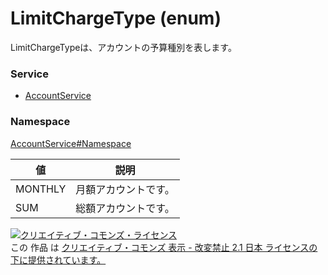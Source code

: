 # LimitChargeType (enum)
LimitChargeTypeは、アカウントの予算種別を表します。
### Service
+ [AccountService](../../services/AccountService.md)

### Namespace
[AccountService#Namespace](../../services/AccountService.md#namespace)

| 値 | 説明 |
|---|---|
| MONTHLY| 月額アカウントです。 |
| SUM| 総額アカウントです。 |

<a rel="license" href="http://creativecommons.org/licenses/by-nd/2.1/jp/"><img alt="クリエイティブ・コモンズ・ライセンス" style="border-width:0" src="https://i.creativecommons.org/l/by-nd/2.1/jp/88x31.png" /></a><br />この 作品 は <a rel="license" href="http://creativecommons.org/licenses/by-nd/2.1/jp/">クリエイティブ・コモンズ 表示 - 改変禁止 2.1 日本 ライセンスの下に提供されています。</a>
